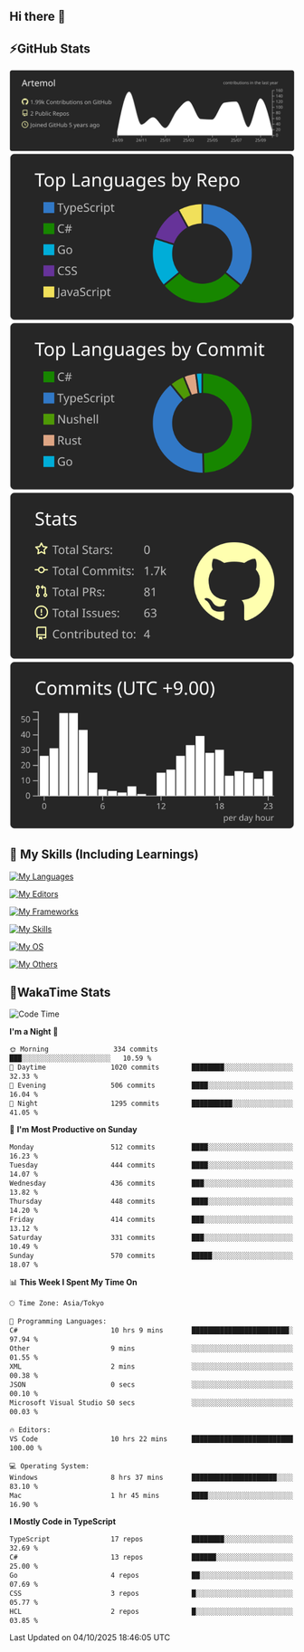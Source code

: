 ## Hi there 👋
<!--
**Artemol/Artemol** is a ✨ _special_ ✨ repository because its `README.md` (this file) appears on your GitHub profile.

Here are some ideas to get you started:

- 🔭 I’m currently working on ...
- 🌱 I’m currently learning ...
- 👯 I’m looking to collaborate on ...
- 🤔 I’m looking for help with ...
- 💬 Ask me about ...
- 📫 How to reach me: ...
- 😄 Pronouns: ...
- ⚡ Fun fact: ...
-->

## ⚡GitHub Stats
[![](https://raw.githubusercontent.com/Artemol/Artemol/main/profile-summary-card-output/apprentice/0-profile-details.svg)](https://github.com/vn7n24fzkq/github-profile-summary-cards)
[![](https://raw.githubusercontent.com/Artemol/Artemol/main/profile-summary-card-output/apprentice/1-repos-per-language.svg)](https://github.com/vn7n24fzkq/github-profile-summary-cards) [![](https://raw.githubusercontent.com/Artemol/Artemol/main/profile-summary-card-output/apprentice/2-most-commit-language.svg)](https://github.com/vn7n24fzkq/github-profile-summary-cards)
[![](https://raw.githubusercontent.com/Artemol/Artemol/main/profile-summary-card-output/apprentice/3-stats.svg)](https://github.com/vn7n24fzkq/github-profile-summary-cards) [![](https://raw.githubusercontent.com/Artemol/Artemol/main/profile-summary-card-output/apprentice/4-productive-time.svg)](https://github.com/vn7n24fzkq/github-profile-summary-cards)

## 🌱 My Skills (Including Learnings)

<!--
### Languages
-->
[![My Languages](https://skillicons.dev/icons?i=ts,py,cs,dotnet,rust,go,c,matlab,css)](https://skillicons.dev)

<!--
### Editors
-->
[![My Editors](https://skillicons.dev/icons?i=vscode,neovim,vim,visualstudio,idea)](https://skillicons.dev)

<!--
### Frameworks
-->
[![My Frameworks](https://skillicons.dev/icons?i=react,nestjs,vite,tailwind,tauri,electron,remix,nextjs,fastapi)](https://skillicons.dev)

<!--
### Tools
-->
[![My Skills](https://skillicons.dev/icons?i=git,nodejs,docker,unity,postman,bun,discord,cloudflare,bash,prometheus,grafana,obsidian)](https://skillicons.dev)

<!--
### OS
-->
[![My OS](https://skillicons.dev/icons?i=windows,ubuntu)](https://skillicons.dev)

<!--
### Others
-->
[![My Others](https://skillicons.dev/icons?i=github,raspberrypi,gcp)](https://skillicons.dev)

## 💬WakaTime Stats
<!--START_SECTION:waka-->
![Code Time](http://img.shields.io/badge/Code%20Time-660%20hrs%2012%20mins-blue)

**I'm a Night 🦉** 

```text
🌞 Morning                334 commits         ███░░░░░░░░░░░░░░░░░░░░░░   10.59 % 
🌆 Daytime                1020 commits        ████████░░░░░░░░░░░░░░░░░   32.33 % 
🌃 Evening                506 commits         ████░░░░░░░░░░░░░░░░░░░░░   16.04 % 
🌙 Night                  1295 commits        ██████████░░░░░░░░░░░░░░░   41.05 % 
```
📅 **I'm Most Productive on Sunday** 

```text
Monday                   512 commits         ████░░░░░░░░░░░░░░░░░░░░░   16.23 % 
Tuesday                  444 commits         ████░░░░░░░░░░░░░░░░░░░░░   14.07 % 
Wednesday                436 commits         ███░░░░░░░░░░░░░░░░░░░░░░   13.82 % 
Thursday                 448 commits         ████░░░░░░░░░░░░░░░░░░░░░   14.20 % 
Friday                   414 commits         ███░░░░░░░░░░░░░░░░░░░░░░   13.12 % 
Saturday                 331 commits         ███░░░░░░░░░░░░░░░░░░░░░░   10.49 % 
Sunday                   570 commits         █████░░░░░░░░░░░░░░░░░░░░   18.07 % 
```


📊 **This Week I Spent My Time On** 

```text
🕑︎ Time Zone: Asia/Tokyo

💬 Programming Languages: 
C#                       10 hrs 9 mins       ████████████████████████░   97.94 % 
Other                    9 mins              ░░░░░░░░░░░░░░░░░░░░░░░░░   01.55 % 
XML                      2 mins              ░░░░░░░░░░░░░░░░░░░░░░░░░   00.38 % 
JSON                     0 secs              ░░░░░░░░░░░░░░░░░░░░░░░░░   00.10 % 
Microsoft Visual Studio S0 secs              ░░░░░░░░░░░░░░░░░░░░░░░░░   00.03 % 

🔥 Editors: 
VS Code                  10 hrs 22 mins      █████████████████████████   100.00 % 

💻 Operating System: 
Windows                  8 hrs 37 mins       █████████████████████░░░░   83.10 % 
Mac                      1 hr 45 mins        ████░░░░░░░░░░░░░░░░░░░░░   16.90 % 
```

**I Mostly Code in TypeScript** 

```text
TypeScript               17 repos            ████████░░░░░░░░░░░░░░░░░   32.69 % 
C#                       13 repos            ██████░░░░░░░░░░░░░░░░░░░   25.00 % 
Go                       4 repos             ██░░░░░░░░░░░░░░░░░░░░░░░   07.69 % 
CSS                      3 repos             █░░░░░░░░░░░░░░░░░░░░░░░░   05.77 % 
HCL                      2 repos             █░░░░░░░░░░░░░░░░░░░░░░░░   03.85 % 
```




 Last Updated on 04/10/2025 18:46:05 UTC
<!--END_SECTION:waka-->
